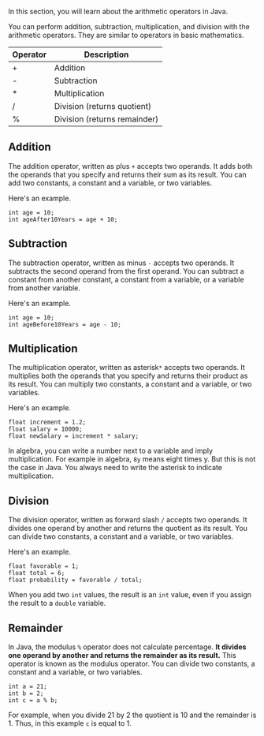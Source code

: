 In this section, you will learn about the arithmetic operators in Java.

You can perform addition, subtraction, multiplication, and division with the
arithmetic operators. They are similar to operators in basic mathematics.

| Operator | Description                  |
|----------|------------------------------|
| +        | Addition                     |
| -        | Subtraction                  |
| *        | Multiplication               |
| /        | Division (returns quotient)  |
| %        | Division (returns remainder) |

## Addition

The addition operator, written as plus `+` accepts two operands. It adds both the operands 
that you specify and returns their sum as its result. You can add two
constants, a constant and a variable, or two variables.

Here's an example.
```
int age = 10;
int ageAfter10Years = age + 10;
```

## Subtraction

The subtraction operator, written as minus `-` accepts two operands. It subtracts the
second operand from the first operand. You can subtract a constant from
another constant, a constant from a variable, or a variable from another
variable.

Here's an example.
```
int age = 10;
int ageBefore10Years = age - 10;
```

## Multiplication

The multiplication operator, written as asterisk`*` accepts two operands. It multiplies both the operands 
that you specify and returns their product as its result. You can multiply two
constants, a constant and a variable, or two variables.

Here's an example.
```
float increment = 1.2;
float salary = 10000;
float newSalary = increment * salary;
```
In algebra, you can write a number next to a variable and
imply multiplication. For example in algebra, `8y` means eight times y. But this is not the case in Java. You always
need to write the asterisk to indicate multiplication.

## Division

The division operator, written as forward slash  `/` accepts two operands. It divides one operand
by another and returns the quotient as its result. You can divide two
constants, a constant and a variable, or two variables.

Here's an example.
```
float favorable = 1;
float total = 6;
float probability = favorable / total;
```

When you add two `int` values, the result is an `int` value, even if you assign the result to a `double` variable.

## Remainder

In Java, the modulus `%` operator does not calculate percentage. **It divides
one operand by another and returns the remainder as its result.** This operator is known as the modulus operator.
You can divide two constants, a constant and a variable, or two variables.

```
int a = 21;
int b = 2;
int c = a % b;
```

For example, when you divide 21 by 2 the quotient is 10 and the remainder is 1. Thus, in this example `c` is equal 
to 1.